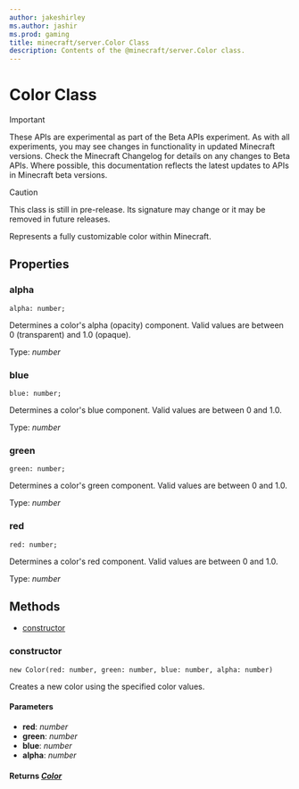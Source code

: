 ```yaml
---
author: jakeshirley
ms.author: jashir
ms.prod: gaming
title: minecraft/server.Color Class
description: Contents of the @minecraft/server.Color class.
---
```

# Color Class
>[!IMPORTANT]
>These APIs are experimental as part of the Beta APIs experiment. As with all experiments, you may see changes in functionality in updated Minecraft versions. Check the Minecraft Changelog for details on any changes to Beta APIs. Where possible, this documentation reflects the latest updates to APIs in Minecraft beta versions.

> [!CAUTION]
> This class is still in pre-release.  Its signature may change or it may be removed in future releases.

Represents a fully customizable color within Minecraft.

## Properties

### **alpha**
`alpha: number;`

Determines a color's alpha (opacity) component. Valid values are between 0 (transparent) and 1.0 (opaque).

Type: *number*

### **blue**
`blue: number;`

Determines a color's blue component. Valid values are between 0 and 1.0.

Type: *number*

### **green**
`green: number;`

Determines a color's green component. Valid values are between 0 and 1.0.

Type: *number*

### **red**
`red: number;`

Determines a color's red component. Valid values are between 0 and 1.0.

Type: *number*

## Methods
- [constructor](#constructor)

### **constructor**
`
new Color(red: number, green: number, blue: number, alpha: number)
`

Creates a new color using the specified color values.

#### **Parameters**
- **red**: *number*
- **green**: *number*
- **blue**: *number*
- **alpha**: *number*

#### **Returns** [*Color*](Color.md)


